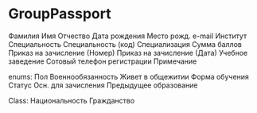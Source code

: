 # GroupPassport

Фамилия
Имя
Отчество
Дата рождения
Место рожд.
e-mail
Институт
Специальность
Специальность (код)
Специализация
Сумма баллов
Приказ на зачисление (Номер)
Приказ на зачисление (Дата)
Учебное заведение
Сотовый телефон регистрации
Примечание

enums:
Пол
Военнообязанность
Живет в общежитии
Форма обучения
Статус
Осн. для зачисления
Предыдущее образование

Class:
Национальность
Гражданство

